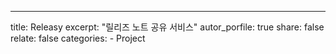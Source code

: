 ---
title: Releasy
excerpt: "릴리즈 노트 공유 서비스"
autor_porfile: true
share: false
relate: false
categories:
    - Project